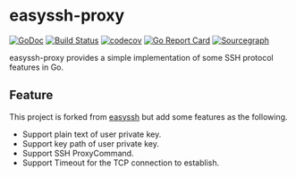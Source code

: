 # easyssh-proxy

[![GoDoc](https://godoc.org/github.com/appleboy/easyssh-proxy?status.svg)](https://godoc.org/github.com/appleboy/easyssh-proxy) [![Build Status](http://drone.wu-boy.com/api/badges/appleboy/easyssh-proxy/status.svg)](http://drone.wu-boy.com/appleboy/easyssh-proxy) [![codecov](https://codecov.io/gh/appleboy/easyssh-proxy/branch/master/graph/badge.svg)](https://codecov.io/gh/appleboy/easyssh-proxy) [![Go Report Card](https://goreportcard.com/badge/github.com/appleboy/easyssh-proxy)](https://goreportcard.com/report/github.com/appleboy/easyssh-proxy) [![Sourcegraph](https://sourcegraph.com/github.com/appleboy/easyssh-proxy/-/badge.svg)](https://sourcegraph.com/github.com/appleboy/easyssh-proxy?badge)

easyssh-proxy provides a simple implementation of some SSH protocol features in Go.

## Feature

This project is forked from [easyssh](https://github.com/hypersleep/easyssh) but add some features as the following.

* Support plain text of user private key.
* Support key path of user private key.
* Support SSH ProxyCommand.
* Support Timeout for the TCP connection to establish.
